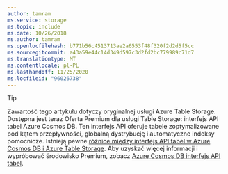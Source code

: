 ```yaml
---
author: tamram
ms.service: storage
ms.topic: include
ms.date: 10/26/2018
ms.author: tamram
ms.openlocfilehash: b771b56c4513713ae2a6553f48f320f2d2d5f5cc
ms.sourcegitcommit: a43a59e44c14d349d597c3d2fd2bc779989c71d7
ms.translationtype: MT
ms.contentlocale: pl-PL
ms.lasthandoff: 11/25/2020
ms.locfileid: "96026738"
---
```

> [!TIP]
> Zawartość tego artykułu dotyczy oryginalnej usługi Azure Table Storage. Dostępna jest teraz Oferta Premium dla usługi Table Storage: interfejs API tabel Azure Cosmos DB. Ten interfejs API oferuje tabele zoptymalizowane pod kątem przepływności, globalną dystrybucję i automatyczne indeksy pomocnicze. Istnieją pewne [różnice między interfejs API tabel w Azure Cosmos DB i Azure Table Storage](../articles/cosmos-db/table-api-faq.md#table-api-vs-table-storage). Aby uzyskać więcej informacji i wypróbować środowisko Premium, zobacz [Azure Cosmos DB interfejs API tabel](../articles/cosmos-db/table-introduction.md). 
>